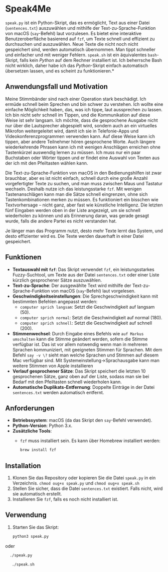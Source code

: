 # Speak4Me

`speak.py` ist ein Python-Skript, das es ermöglicht, Text aus einer Datei (`sentences.txt`) auszuwählen und mithilfe der Text-zu-Sprache-Funktion von macOS (`say`-Befehl) laut vorzulesen. Es bietet eine interaktive Benutzeroberfläche basierend auf `fzf`, um Texte schnell und effizient zu durchsuchen und auszuwählen. Neue Texte die nicht noch nicht gespeichert sind, werden automatisch übernommen. Man tippt schneller und einfacher und mit weniger Fehlern.
`speak.sh` ist ein äquivalentes `bash`-Skript, falls kein *Python* auf dem Rechner installiert ist. Ich beherrsche Bash nicht wirklich, daher habe ich das *Python*-Skript einfach automatisch übersetzen lassen, und es scheint zu funktionieren.*

## Anwendungsfall und Motivation

Meine Stimmbänder sind nach einer Operation stark beschädigt. Ich ermüde schnell beim Sprechen und bin schwer zu verstehen. Ich wollte eine einfache Möglichkeit haben, das, was ich tippe, laut aussprechen zu lassen. Ich bin nicht sehr schnell im Tippen, und die Kommunikation auf diese Weise ist sehr langsam. Ich möchte, dass die gesprochene Ausgabe nicht nur über die Lautsprecher abgespielt wird, sondern auch an ein virtuelles Mikrofon weitergeleitet wird, damit ich sie in Telefonie-Apps und Videokonferenzprogrammen verwenden kann. Auf diese Weise kann ich tippen, aber andere Teilnehmer hören gesprochene Worte. Auch längere wiederkehrende Phrasen kann ich mit wenigen Anschlägen erreichen ohne Tastenkürzel auswendig lernen zu müssen. Ich muss nur ein paar Buchstaben oder Wörter tippen und er findet eine Auswahl von Texten aus der ich mit den Pfeiltasten wählen kann.

Die Text-zu-Sprache-Funktion von macOS in den Bedienungshilfen ist zwar brauchbar, aber es ist nicht einfach, schnell durch eine große Anzahl vorgefertigter Texte zu suchen, und man muss zwischen Maus und Tastatur wechseln. Deshalb nutze ich das leistungsstarke `fzf`. Mit wenigen Tastenanschlägen kann man die Sätze schnell eingrenzen, ohne sich Tastenkombinationen merken zu müssen. Es funktioniert ein bisschen wie Textvorhersage – nicht ganz, aber fast wie künstliche Intelligenz. Die letzten fünf Eingaben werden oben in der Liste angezeigt, um sie schnell wiederholen zu können und als Erinnerung daran, was gerade gesagt wurde, falls die andere Partei es nicht verstanden hat.

Je länger man das Programm nutzt, desto mehr Texte lernt das System, und desto effizienter wird es. Die Texte werden dauerhaft in einer Datei gespeichert.

## Funktionen

- **Textauswahl mit `fzf`**: Das Skript verwendet `fzf`, ein leistungsstarkes Fuzzy-Suchtool, um Texte aus der Datei `sentences.txt` oder einer Liste kürzlich gesprochener Sätze auszuwählen.
- **Text-zu-Sprache**: Der ausgewählte Text wird mithilfe der Text-zu-Sprache-Funktion von macOS (`say`-Befehl) laut vorgelesen.
- **Geschwindigkeitseinstellungen**: Die Sprechgeschwindigkeit kann mit bestimmten Befehlen angepasst werden:
  - `computer sprich langsam`: Setzt die Geschwindigkeit auf langsam (50).
  - `computer sprich normal`: Setzt die Geschwindigkeit auf normal (180).
  - `computer sprich schnell`: Setzt die Geschwindigkeit auf schnell (200).
- **Stimmenwechsel**: Durch Eingabe eines Befehls wie `auf Markus umschalten` kann die Stimme geändert werden, sofern die Stimme verfügbar ist. Das ist vor allem notwendig wenn man in mehreren Sprachen kommuniziert, mit geeigneten Stimmen für Sprachen. Mit dem Befehl `say -v \?` sieht man welche Sprachen und Stimmen auf diesem Mac verfügbar sind. Mit Systemeinstellung->Sprachausgabe  kann man weitere Stimmen von Apple installieren
- **Verlauf gesprochener Sätze**: Das Skript speichert die letzten 10 gesprochenen Sätze, ganz oben auf der Liste, sodass man sie bei Bedarf mit den Pfeiltasten schnell wiederholen kann.
- **Automatische Duplikats-Entfernung**: Doppelte Einträge in der Datei `sentences.txt` werden automatisch entfernt.

## Anforderungen

- **Betriebssystem**: macOS (da das Skript den `say`-Befehl verwendet).
- **Python-Version**: Python 3.x.
- **Zusätzliche Tools**:
  - `fzf` muss installiert sein. Es kann über Homebrew installiert werden:
  
    ```bash
    brew install fzf
    ```

## Installation

1. Klonen Sie das Repository oder kopieren Sie die Datei `speak.py` in ein Verzeichnis. `chmod oug+x speak.py` und `chmod oug+x speak.sh`
2. Stellen Sie sicher, dass die Datei `sentences.txt` existiert. Falls nicht, wird sie automatisch erstellt.
3. Installieren Sie `fzf`, falls es noch nicht installiert ist.

## Verwendung

1. Starten Sie das Skript:
  
   ```bash
   python3 speak.py
   ```

oder

  ```bash
    ./speak.py
  ```

 ```bash
    ./speak.sh
  ```
